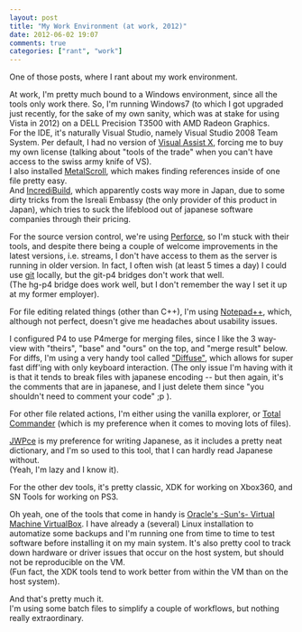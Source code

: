 ```yaml
---
layout: post
title: "My Work Environment (at work, 2012)"
date: 2012-06-02 19:07
comments: true
categories: ["rant", "work"]
---
```


One of those posts, where I rant about my work environment.

At work, I'm pretty much bound to a Windows environment,
since all the tools only work there.
So, I'm running Windows7
(to which I got upgraded just recently, for the sake of my own sanity,
which was at stake for using Vista in 2012)
on a DELL Precision T3500 with AMD Radeon Graphics.  
For the IDE, it's naturally Visual Studio,
namely Visual Studio 2008 Team System.
Per default, I had no version of [Visual Assist X](http://www.wholetomato.com/),
forcing me to buy my own license
(talking about "tools of the trade" when you can't have access to the swiss army knife of VS).  
I also installed [MetalScroll](http://code.google.com/p/metalscroll/),
which makes finding references inside of one file pretty easy.  
And [IncrediBuild](http://www.xoreax.com/),
which apparently costs way more in Japan,
due to some dirty tricks from the Isreali Embassy (the only provider of this product in Japan),
which tries to suck the lifeblood out of japanese software companies through their pricing.

For the source version control,
we're using [Perforce](http://www,perforce.com),
so I'm stuck with their tools,
and despite there being a couple of welcome improvements in the latest versions,
i.e. streams,
I don't have access to them as the server is running in older version.
In fact, I often wish (at least 5 times a day) I could use [git](http://www.git-scm.com) locally,
but the git-p4 bridges don't work that well.  
(The hg-p4 bridge does work well, but I don't remember the way I set it up at my former employer).

For file editing related things (other than C++),
I'm using [Notepad++](http://notepadplusplus.sf.net),
which, although not perfect,
doesn't give me headaches about usability issues.

I configured P4 to use P4merge for merging files,
since I like the 3 way-view with
"theirs", "base" and "ours" on the top,
and "merge result" below.  
For diffs, I'm using a very handy tool called ["Diffuse"](http://diffuse.sf.net),
which allows for super fast diff'ing with only keyboard interaction.
(The only issue I'm having with it is that it tends to break files with japanese encoding --
but then again, it's the comments that are in japanese,
and I just delete them since "you shouldn't need to comment your code" ;p ).

For other file related actions,
I'm either using the vanilla explorer,
or [Total Commander](http://www.ghisler.com)
(which is my preference when it comes to moving lots of files).

[JWPce](http://www.physics.ucla.edu/~grosenth/jwpce.html)
is my preference for writing Japanese,
as it includes a pretty neat dictionary,
and I'm so used to this tool,
that I can hardly read Japanese without.  
(Yeah, I'm lazy and I know it).

For the other dev tools,
it's pretty classic,
XDK for working on Xbox360,
and SN Tools for working on PS3.

Oh yeah, one of the tools that come in handy is
[Oracle's -Sun's- Virtual Machine VirtualBox](https://www.virtualbox.org).
I have already a (several) Linux installation to automatize some backups
and I'm running one from time to time to test software before installing it on my main system.
It's also pretty cool to track down hardware or driver issues that occur on the host system,
but should not be reproducible on the VM.  
(Fun fact, the XDK tools tend to work better from within the VM than on the host system). 

And that's pretty much it.  
I'm using some batch files to simplify a couple of workflows,
but nothing really extraordinary.
